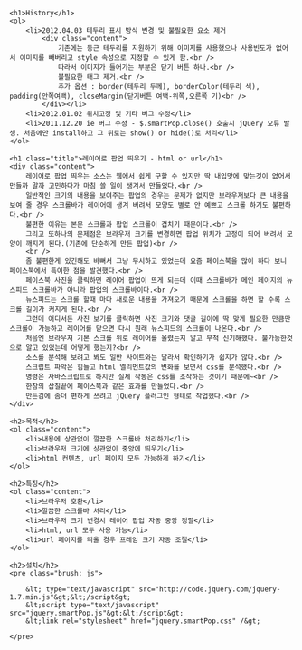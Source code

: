 
    <h1>History</h1>
    <ol>
        <li>2012.04.03 테두리 표시 방식 변경 및 불필요한 요소 제거
            <div class="content">
                기존에는 둥근 테두리를 지원하기 위해 이미지를 사용했으나 사용빈도가 없어서 이미지를 빼버리고 style 속성으로 지정할 수 있게 함.<br />
                따라서 이미지가 들어가는 부분은 닫기 버튼 하나.<br />
                불필요한 태그 제거.<br />
                추가 옵션 : border(테두리 두께), borderColor(테두리 색), padding(안쪽여백), closeMargin(닫기버튼 여백-위쪽,오른쪽 기)<br />
            </div></li>
        <li>2012.01.02 위치고정 및 기타 버그 수정</li>
        <li>2011.12.20 ie 버그 수정 - $.smartPop.close() 호출시 jQuery 오류 발생. 처음에만 install하고 그 뒤로는 show() or hide()로 처리</li>
    </ol>

    <h1 class="title">레이어로 팝업 띄우기 - html or url</h1>
    <div class="content">
        레이어로 팝업 띄우는 소스는 웹에서 쉽게 구할 수 있지만 딱 내입맛에 맞는것이 없어서 만들까 말까 고민하다가 마침 쓸 일이 생겨서 만들었다.<br />
        일반적인 크기의 내용을 보여주는 팝업의 경우는 문제가 없지만 브라우저보다 큰 내용을 보여 줄 경우 스크롤바가 레이어에 생겨 버려서 모양도 별로 안 예쁘고 스크롤 하기도 불편하다.<br />
        불편한 이유는 본문 스크롤과 팝업 스크롤이 겹치기 때문이다.<br />
        그리고 또하나의 문제점은 브라우저 크기를 변경하면 팝업 위치가 고정이 되어 버려서 모양이 깨지게 된다.(기존에 단순하게 만든 팝업)<br />
        <br />
        좀 불편한게 있긴해도 바뻐서 그냥 무시하고 있었는데 요즘 페이스북을 많이 하다 보니 페이스북에서 특이한 점을 발견했다.<br />
        페이스북 사진을 클릭하면 레이어 팝업이 뜨게 되는데 이때 스크롤바가 메인 페이지의 뉴스피드 스크롤바가 아니라 팝업의 스크롤바이다.<br />
        뉴스피드는 스크롤 할때 마다 새로운 내용을 가져오기 때문에 스크롤을 하면 할 수록 스크롤 길이가 커지게 된다.<br />
        그런데 어디서든 사진 보기를 클릭하면 사진 크기와 댓글 길이에 딱 맞게 필요한 만큼만 스크롤이 가능하고 레이어를 닫으면 다시 원래 뉴스피드의 스크롤이 나온다.<br />
        처음엔 브라우저 기본 스크롤 위로 레이어를 올렸는지 알고 무척 신기해했다. 불가능한것으로 알고 있었는데 어떻게 했는지?<br />
        소스를 분석해 보려고 봐도 일반 사이트와는 달라서 확인하기가 쉽지가 않다.<br />
        스크립트 파악은 힘들고 html 엘리먼트값의 변화를 보면서 css를 분석했다.<br />
        명령은 자바스크립트로 하지만 실제 작동은 css를 조작하는 것이기 때문에~<br />
        한참의 삽질끝에 페이스북과 같은 효과를 만들었다.<br />
        만든김에 좀더 편하게 쓰려고 jQuery 플러그인 형태로 작업했다.<br />
    </div>

    <h2>목적</h2>
    <ol class="content">
        <li>내용에 상관없이 깔끔한 스크롤바 처리하기</li>
        <li>브라우저 크기에 상관없이 중앙에 띄우기</li>
        <li>html 컨텐츠, url 페이지 모두 가능하게 하기</li>
    </ol>

    <h2>특징</h2>
    <ol class="content">
        <li>브라우저 호환</li>
        <li>깔끔한 스크롤바 처리</li>
        <li>브라우저 크기 변경시 레이어 팝업 자동 중앙 정렬</li>
        <li>html, url 모두 사용 가능</li>
        <li>url 페이지를 띄울 경우 프레임 크기 자동 조절</li>
    </ol>

    <h2>설치</h2>
    <pre class="brush: js">

        &lt; type="text/javascript" src="http://code.jquery.com/jquery-1.7.min.js"&gt;&lt;/script&gt;
        &lt;script type="text/javascript" src="jquery.smartPop.js"&gt;&lt;/script&gt;
        &lt;link rel="stylesheet" href="jquery.smartPop.css" /&gt;

    </pre>
